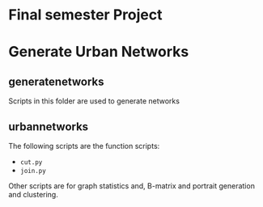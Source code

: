 # Final semester Project 
# Generate Urban Networks

## generatenetworks

Scripts in this folder are used to generate networks

##  urbannetworks

The following scripts are the function scripts:

- `cut.py`
- `join.py`

Other scripts are for graph statistics and, B-matrix and portrait generation and clustering.
